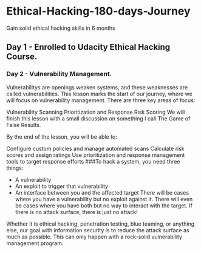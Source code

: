# Ethical-Hacking-180-days-Journey
Gain solid ethical hacking skills in 6 months 
## Day 1  -  Enrolled to Udacity Ethical Hacking Course.
### Day 2 - Vulnerability Management.
Vulnerabilitys are openings weaken systems, and these weaknesses are called vulnerabilities. This lesson marks the start of our journey, where we will focus on vulnerability management. There are three key areas of focus:

Vulnerability Scanning
Prioritization and Response
Risk Scoring
We will finish this lesson with a small discussion on something I call The Game of False Results.

By the end of the lesson, you will be able to:

Configure custom policies and manage automated scans
Calculate risk scores and assign ratings
Use prioritization and response management tools to target response efforts
###To hack a system, you need three things:
- A vulnerability
- An exploit to trigger that vulnerability
- An interface between you and the affected target
There will be cases where you have a vulnerability but no exploit against it. There will even be cases where you have both but no way to interact with the target. If there is no attack surface, there is just no attack!

Whether it is ethical hacking, penetration testing, blue teaming, or anything else, our goal with information security is to reduce the attack surface as much as possible. This can only happen with a rock-solid vulnerability management program.
